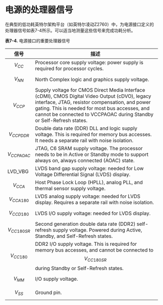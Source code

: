 # 电源的处理器信号
在典型的低功耗英特尔架构平台（如英特尔凌动Z2760）中，为电源接口定义的处理器信号如表7-4所示。可以适当地测量这些信号来完成功耗分析。

**表7-4.** 电源接口的重要处理器信号

| 信号 | 描述 |
| --- | --- |
| $$V_{CC}$$ | Processor core supply voltage: power supply is required for processor cycles. |
| $$V_{NN}$$ | North Complex logic and graphics supply voltage. |
| $$V_{CCP}$$ | Supply voltage for CMOS Direct Media Interface (cDMI), CMOS Digital Video Output (cDVO), legacy interface, JTAG, resistor compensation, and power gating. This is needed for most bus accesses, and cannot be connected to VCCPAOAC during Standby or Self-Refresh states. |
| $$V_{CCPDDR}$$ | Double data rate (DDR) DLL and logic supply voltage. This is required for memory bus accesses. It needs a separate rail with noise isolation. |
| $$V_{CCPAOAC}$$ | JTAG, C6 SRAM supply voltage. The processor needs to be in Active or Standby mode to support always on, always connected (AOAC) state. |
| LVD_VBG | LVDS band gap supply voltage: needed for Low Voltage Differential Signal (LVDS) display. |
| $$V_{CCA}$$ | Host Phase Lock Loop (HPLL), analog PLL, and thermal sensor supply voltage. |
| $$V_{CCA180}$$ | LVDS analog supply voltage: needed for LVDS display. Requires a separate rail with noise isolation. |
| $$V_{CCD180}$$ | LVDS I/O supply voltage: needed for LVDS display. |
| $$V_{CC180SR}$$ | Second generation double data rate (DDR2) self-refresh supply voltage. Powered during Active, Standby, and Self-Refresh states. |
| $$V_{CC180}$$ | DDR2 I/O supply voltage. This is required for memory bus accesses, and cannot be connected to $$V_{CC180SR}$$ during Standby or Self-Refresh states. |
| $$V_{MM}$$ | I/O supply voltage. |
| $$V_{SS}$$ | Ground pin. |
